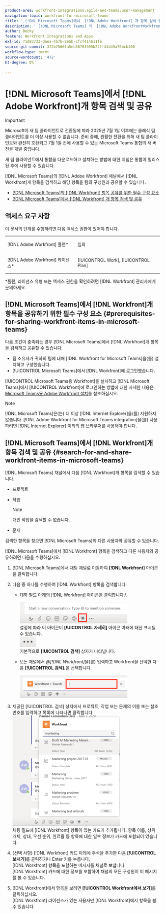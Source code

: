 ```yaml
---
product-area: workfront-integrations;agile-and-teams;user-management
navigation-topic: workfront-for-microsoft-teams
title: ' [!DNL Microsoft Teams]에서  [!DNL Adobe Workfront] 개 항목 검색 및 공유'
description: ' [!DNL Microsoft Teams] 의  [!DNL Adobe WorkfrontWorkfront] 채널에서  [!DNL Workfront] 항목을 검색하고 해당 항목을 팀의 구성원과 공유할 수 있습니다.'
author: Becky
feature: Workfront Integrations and Apps
exl-id: 71d83723-daea-4b7b-8e5b-cfcf414611fe
source-git-commit: 372b7566fa5eb38703905b22ff43d49a76bcb400
workflow-type: tm+mt
source-wordcount: '472'
ht-degree: 0%

---
```


# [!DNL Microsoft Teams]에서 [!DNL Adobe Workfront]개 항목 검색 및 공유

>[!IMPORTANT]
>
>Microsoft이 새 팀 클라이언트로 전환됨에 따라 2025년 7월 1일 이후에는 클래식 팀 클라이언트를 더 이상 사용할 수 없습니다. 준비 중에, 원활한 전환을 위해 새 팀 클라이언트와 완전히 호환되고 7월 1일 전에 사용할 수 있는 Microsoft Teams 통합의 새 버전을 개발 중입니다.
>
>새 팀 클라이언트에서 통합을 다운로드하고 설치하는 방법에 대한 지침은 통합이 릴리스된 후에 사용할 수 있습니다.

[!DNL Microsoft Teams]의 [!DNL Adobe Workfront] 채널에서 [!DNL Workfront]개 항목을 검색하고 해당 항목을 팀의 구성원과 공유할 수 있습니다.

* [ [!DNL Microsoft Teams]의  [!DNL Workfront] 항목 공유를 위한 필수 구성 요소](#prerequisites-for-sharing-workfront-items-in-microsoft-teams-prerequisites-for-sharing-workfront-items-in-microsoft-teams)
* [ [!DNL Microsoft Teams]에서  [!DNL Workfront] 개 항목 검색 및 공유](#search-for-and-share-adobe-workfront-items-in-microsoft-teams)

## 액세스 요구 사항

이 문서의 단계를 수행하려면 다음 액세스 권한이 있어야 합니다.

<table style="table-layout:auto"> 
 <col> 
 <col> 
 <tbody> 
  <tr> 
   <td role="rowheader">[!DNL Adobe Workfront] 플랜*</td> 
   <td> <p>임의</p> </td> 
  </tr> 
  <tr> 
   <td role="rowheader">[!DNL Adobe Workfront] 라이센스*</td> 
   <td> <p>[!UICONTROL Work], [!UICONTROL Plan]</p> </td> 
  </tr> 
 </tbody> 
</table>

&#42;플랜, 라이선스 유형 또는 액세스 권한을 확인하려면 [!DNL Workfront] 관리자에게 문의하세요.

## [!DNL Microsoft Teams]에서 [!DNL Workfront]개 항목을 공유하기 위한 필수 구성 요소 {#prerequisites-for-sharing-workfront-items-in-microsoft-teams}

다음 조건이 충족되는 경우 [!DNL Microsoft Teams]에서 [!DNL Workfront]개 항목을 검색하고 공유할 수 있습니다.

* 팀 소유자가 귀하의 팀에 대해 [!DNL Workfront for Microsoft Teams]을(를) 설치하고 구성했습니다.
* [!UICONTROL Microsoft Teams]에서 [!DNL Workfront]에 로그인했습니다.

[!UICONTROL Microsoft Teams용 Workfront]을 설치하고 [!DNL Microsoft Teams]에서 [!UICONTROL Workfront]에 로그인하는 방법에 대한 자세한 내용은 [Microsoft Teams용 Adobe Workfront 설치](../../workfront-integrations-and-apps/using-workfront-with-microsoft-teams/install-workfront-ms-teams.md)를 참조하십시오.

>[!NOTE]
>
>[!DNL Microsoft Teams]은(는) 더 이상 [!DNL Internet Explorer]을(를) 지원하지 않습니다. [!DNL Adobe Workfront for Microsoft Teams integration]을(를) 사용하려면 [!DNL Internet Explorer] 이외의 웹 브라우저를 사용해야 합니다.


## [!DNL Microsoft Teams]에서 [!DNL Workfront]개 항목 검색 및 공유 {#search-for-and-share-workfront-items-in-microsoft-teams}

[!DNL Microsoft Teams] 채널에서 다음 [!DNL Workfront]개 항목을 검색할 수 있습니다.

* 프로젝트
* 작업

  >[!NOTE]
  >
  >개인 작업을 검색할 수 없습니다.

* 문제

검색한 항목을 찾으면 [!DNL Microsoft Teams]의 다른 사용자와 공유할 수 있습니다.

[!DNL Microsoft Teams]에서 [!DNL Workfront] 항목을 검색하고 다른 사용자와 공유하려면 다음을 수행하십시오.

1. [!DNL Microsoft Teams]에서 채팅 채널로 이동하여 **[!DNL Workfront]** 아이콘을 클릭합니다.
1. 다음 중 하나를 수행하여 [!DNL Workfront] 항목을 검색합니다.

   * 대화 필드 아래의 [!DNL Workfront] 아이콘을 클릭합니다.\

     ![ms_teams_workfront_pinned_icon_highlight.png](assets/ms-teams-workfront-pinned-icon-highlight-350x69.png)\
      설정에 따라 이 아이콘이 **[!UICONTROL 자세히]** 아이콘 아래에 대신 표시될 수 있습니다.\
      ![more_icon.png](assets/more-icon-52x34.png)\
      기본적으로 **[!UICONTROL 검색]** 상자가 나타납니다.

   * 모든 채널에서 *@[!DNL Workfront]*&#x200B;을(를) 입력하고 Workfront을 선택한 다음 **[!UICONTROL 검색].**&#x200B;을 선택합니다.

     ![ms_teams_search_from_command.png](assets/ms-teams-search-from-command-350x74.png)

1. 제공된 [!UICONTROL 검색] 상자에서 프로젝트, 작업 또는 문제의 이름 또는 참조 번호를 입력하고 목록에 나타나면 클릭합니다.\
   ![ms_teams_search_for_items.png](assets/ms-teams-searching-for-items-350x359.png)\
   채팅 필드에 [!DNL Workfront] 항목이 있는 카드가 추가됩니다. 항목 이름, 상위 개체, 상태, 우선 순위, 완료율 등 항목에 대한 일부 정보가 카드에 포함되어 있습니다.

1. (선택 사항) [!DNL Workfront] 카드 아래에 주석을 추가한 다음 **[!UICONTROL 보내기]**&#x200B;를 클릭하거나 Enter 키를 누릅니다.\
   [!DNL Workfront] 항목을 포함하는 메시지를 채널로 보냅니다.\
   [!DNL Workfront] 카드에 대한 정보를 포함하여 채널의 모든 구성원이 이 메시지를 볼 수 있습니다.

1. [!DNL Workfront]에서 항목을 보려면 **[!UICONTROL Workfront에서 보기]**&#x200B;를 클릭하십시오.\
   [!DNL Workfront] 라이선스가 있는 사용자만 [!DNL Workfront]에서 항목을 볼 수 있습니다.
